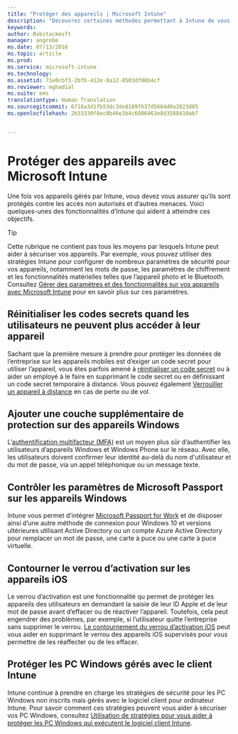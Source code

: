 ```yaml
---
title: "Protéger des appareils | Microsoft Intune"
description: "Découvrez certaines méthodes permettant à Intune de vous aider à protéger vos appareils contre les accès non autorisés et d’autres menaces."
keywords: 
author: Robstackmsft
manager: angrobe
ms.date: 07/13/2016
ms.topic: article
ms.prod: 
ms.service: microsoft-intune
ms.technology: 
ms.assetid: 71e0cbf3-2bfb-412e-8a12-8503df08b4cf
ms.reviewer: mghadial
ms.suite: ems
translationtype: Human Translation
ms.sourcegitcommit: 6716a3d1fb53dc3de0189f637d5664d0a2023d05
ms.openlocfilehash: 2b33330f8ec8b46e3b4c6886463e8d3588410ab7


---
```


# Protéger des appareils avec Microsoft Intune
Une fois vos appareils gérés par Intune, vous devez vous assurer qu’ils sont protégés contre les accès non autorisés et d’autres menaces. Voici quelques-unes des fonctionnalités d’Intune qui aident à atteindre ces objectifs.

> [!TIP]
> Cette rubrique ne contient pas tous les moyens par lesquels Intune peut aider à sécuriser vos appareils. Par exemple, vous pouvez utiliser des stratégies Intune pour configurer de nombreux paramètres de sécurité pour vos appareils, notamment les mots de passe, les paramètres de chiffrement et les fonctionnalités matérielles telles que l’appareil photo et le Bluetooth. Consultez [Gérer des paramètres et des fonctionnalités sur vos appareils avec Microsoft Intune](manage-settings-and-features-on-your-devices-with-microsoft-intune-policies.md) pour en savoir plus sur ces paramètres.

## Réinitialiser les codes secrets quand les utilisateurs ne peuvent plus accéder à leur appareil
Sachant que la première mesure à prendre pour protéger les données de l’entreprise sur les appareils mobiles est d’exiger un code secret pour utiliser l’appareil, vous êtes parfois amené à [réinitialiser un code secret](use-remote-lock-and-passcode-reset-in-microsoft-intune.md) ou à aider un employé à le faire en supprimant le code secret ou en définissant un code secret temporaire à distance. Vous pouvez également [Verrouiller un appareil à distance](use-remote-lock-and-passcode-reset-in-microsoft-intune.md) en cas de perte ou de vol.

## Ajouter une couche supplémentaire de protection sur des appareils Windows
L’[authentification multifacteur (MFA)](protect-windows-devices-with-multi-factor-authentication.md) est un moyen plus sûr d’authentifier les utilisateurs d’appareils Windows et Windows Phone sur le réseau.  Avec elle, les utilisateurs doivent confirmer leur identité au-delà du nom d'utilisateur et du mot de passe, via un appel téléphonique ou un message texte.

## Contrôler les paramètres de Microsoft Passport sur les appareils Windows
Intune vous permet d’intégrer [Microsoft Passport for Work](control-microsoft-passport-settings-on-devices-with-microsoft-intune.md) et de disposer ainsi d’une autre méthode de connexion pour Windows 10 et versions ultérieures utilisant Active Directory ou un compte Azure Active Directory pour remplacer un mot de passe, une carte à puce ou une carte à puce virtuelle.

## Contourner le verrou d’activation sur les appareils iOS
Le verrou d’activation est une fonctionnalité qu permet de protéger les appareils des utilisateurs en demandant la saisie de leur ID Apple et de leur mot de passe avant d’effacer ou de réactiver l’appareil. Toutefois, cela peut engendrer des problèmes, par exemple, si l’utilisateur quitte l’entreprise sans supprimer le verrou. [Le contournement du verrou d’activation iOS](help-protect-ios-devices-with-activation-lock-bypass-for-microsoft-intune.md) peut vous aider en supprimant le verrou des appareils iOS supervisés pour vous permettre de les réaffecter ou de les effacer.

## Protéger les PC Windows gérés avec le client Intune
Intune continue à prendre en charge les stratégies de sécurité pour les PC Windows non inscrits mais gérés avec le logiciel client pour ordinateur Intune. Pour savoir comment ces stratégies peuvent vous aider à sécuriser vos PC Windows, consultez [Utilisation de stratégies pour vous aider à protéger les PC Windows qui exécutent le logiciel client Intune](policies-to-protect-windows-pcs-in-microsoft-intune.md).



<!--HONumber=Jul16_HO4-->


